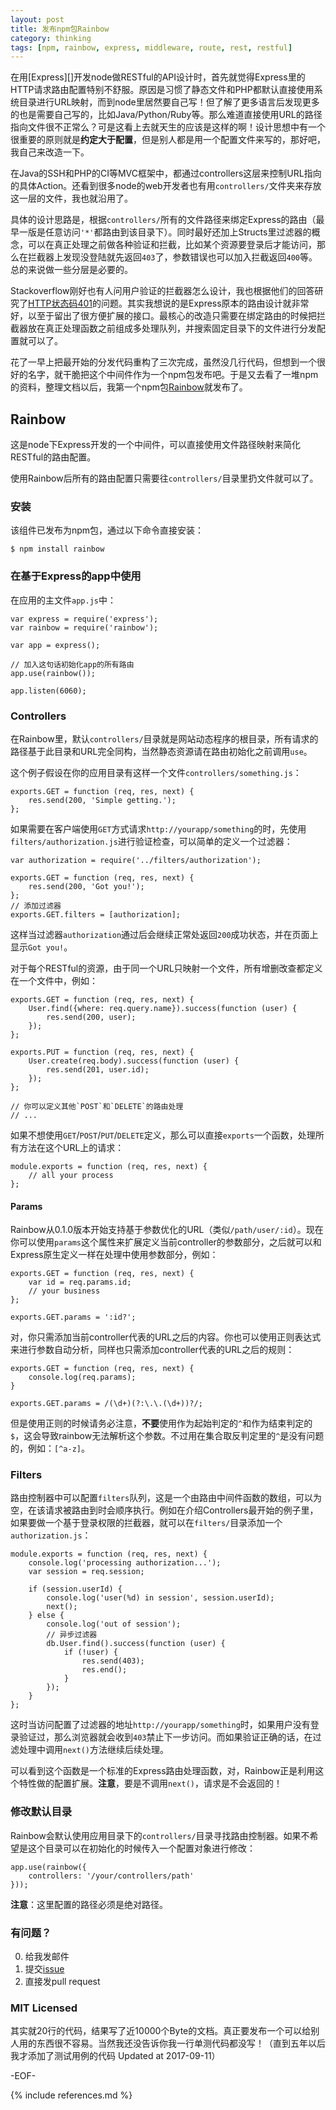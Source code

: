```yaml
---
layout: post
title: 发布npm包Rainbow
category: thinking
tags: [npm, rainbow, express, middleware, route, rest, restful]
---
```


在用[Express][]开发node做RESTful的API设计时，首先就觉得Express里的HTTP请求路由配置特别不舒服。原因是习惯了静态文件和PHP都默认直接使用系统目录进行URL映射，而到node里居然要自己写！但了解了更多语言后发现更多的也是需要自己写的，比如Java/Python/Ruby等。那么难道直接使用URL的路径指向文件很不正常么？可是这看上去就天生的应该是这样的啊！设计思想中有一个很重要的原则就是**约定大于配置**，但是别人都是用一个配置文件来写的，那好吧，我自己来改造一下。

在Java的SSH和PHP的CI等MVC框架中，都通过controllers这层来控制URL指向的具体Action。还看到很多node的web开发者也有用`controllers/`文件夹来存放这一层的文件，我也就沿用了。

具体的设计思路是，根据`controllers/`所有的文件路径来绑定Express的路由（最早一版是任意访问`'*'`都路由到该目录下）。同时最好还加上Structs里过滤器的概念，可以在真正处理之前做各种验证和拦截，比如某个资源要登录后才能访问，那么在拦截器上发现没登陆就先返回`403`了，参数错误也可以加入拦截返回`400`等。总的来说做一些分层是必要的。

Stackoverflow刚好也有人问用户验证的拦截器怎么设计，我也根据他们的回答研究了[HTTP状态码401](/blog/posts/http-401)的问题。其实我想说的是Express原本的路由设计就非常好，以至于留出了很方便扩展的接口。最核心的改造只需要在绑定路由的时候把拦截器放在真正处理函数之前组成多处理队列，并搜索固定目录下的文件进行分发配置就可以了。

花了一早上把最开始的分发代码重构了三次完成，虽然没几行代码，但想到一个很好的名字，就干脆把这个中间件作为一个npm包发布吧。于是又去看了一堆npm的资料，整理文档以后，我第一个npm包[Rainbow](https://github.com/mytharcher/rainbow)就发布了。

## Rainbow ##

这是node下Express开发的一个中间件，可以直接使用文件路径映射来简化RESTful的路由配置。

使用Rainbow后所有的路由配置只需要往`controllers/`目录里扔文件就可以了。

### 安装 ###

该组件已发布为npm包，通过以下命令直接安装：

	$ npm install rainbow

### 在基于Express的app中使用 ###

在应用的主文件`app.js`中：

	var express = require('express');
	var rainbow = require('rainbow');
	
	var app = express();
	
	// 加入这句话初始化app的所有路由
	app.use(rainbow());
	
	app.listen(6060);

### Controllers ###

在Rainbow里，默认`controllers/`目录就是网站动态程序的根目录，所有请求的路径基于此目录和URL完全同构，当然静态资源请在路由初始化之前调用`use`。

这个例子假设在你的应用目录有这样一个文件`controllers/something.js`：

	exports.GET = function (req, res, next) {
		res.send(200, 'Simple getting.');
	};

如果需要在客户端使用`GET`方式请求`http://yourapp/something`的时，先使用`filters/authorization.js`进行验证检查，可以简单的定义一个过滤器：

	var authorization = require('../filters/authorization');

	exports.GET = function (req, res, next) {
		res.send(200, 'Got you!');
	};
	// 添加过滤器
	exports.GET.filters = [authorization];

这样当过滤器`authorization`通过后会继续正常处返回`200`成功状态，并在页面上显示`Got you!`。

对于每个RESTful的资源，由于同一个URL只映射一个文件，所有增删改查都定义在一个文件中，例如：

	exports.GET = function (req, res, next) {
		User.find({where: req.query.name}).success(function (user) {
			res.send(200, user);
		});
	};
	
	exports.PUT = function (req, res, next) {
		User.create(req.body).success(function (user) {
			res.send(201, user.id);
		});
	};
	
	// 你可以定义其他`POST`和`DELETE`的路由处理
	// ...

如果不想使用`GET`/`POST`/`PUT`/`DELETE`定义，那么可以直接`exports`一个函数，处理所有方法在这个URL上的请求：

	module.exports = function (req, res, next) {
		// all your process
	};

#### Params ####

Rainbow从0.1.0版本开始支持基于参数优化的URL（类似`/path/user/:id`）。现在你可以使用`params`这个属性来扩展定义当前controller的参数部分，之后就可以和Express原生定义一样在处理中使用参数部分，例如：

	exports.GET = function (req, res, next) {
		var id = req.params.id;
		// your business
	};

	exports.GET.params = ':id?';

对，你只需添加当前controller代表的URL之后的内容。你也可以使用正则表达式来进行参数自动分析，同样也只需添加controller代表的URL之后的规则：

	exports.GET = function (req, res, next) {
		console.log(req.params);
	}

	exports.GET.params = /(\d+)(?:\.\.(\d+))?/;

但是使用正则的时候请务必注意，**不要**使用作为起始判定的`^`和作为结束判定的`$`，这会导致rainbow无法解析这个参数。不过用在集合取反判定里的`^`是没有问题的，例如：`[^a-z]`。

### Filters ###

路由控制器中可以配置`filters`队列，这是一个由路由中间件函数的数组，可以为空，在该请求被路由到时会顺序执行。例如在介绍Controllers最开始的例子里，如果要做一个基于登录权限的拦截器，就可以在`filters/`目录添加一个`authorization.js`：

	module.exports = function (req, res, next) {
		console.log('processing authorization...');
		var session = req.session;
		
		if (session.userId) {
			console.log('user(%d) in session', session.userId);
			next();
		} else {
			console.log('out of session');
			// 异步过滤器
			db.User.find().success(function (user) {
				if (!user) {
					res.send(403);
					res.end();
				}
			});
		}
	};

这时当访问配置了过滤器的地址`http://yourapp/something`时，如果用户没有登录验证过，那么浏览器就会收到`403`禁止下一步访问。而如果验证正确的话，在过滤处理中调用`next()`方法继续后续处理。

可以看到这个函数是一个标准的Express路由处理函数，对，Rainbow正是利用这个特性做的配置扩展。**注意**，要是不调用`next()`，请求是不会返回的！

### 修改默认目录 ###

Rainbow会默认使用应用目录下的`controllers/`目录寻找路由控制器。如果不希望是这个目录可以在初始化的时候传入一个配置对象进行修改：

	app.use(rainbow({
		controllers: '/your/controllers/path'
	}));

**注意**：这里配置的路径必须是绝对路径。

### 有问题？ ###

0. 给我发邮件
0. 提交[issue](https://github.com/mytharcher/rainbow/issues)
0. 直接发pull request

### MIT Licensed ###

其实就20行的代码，结果写了近10000个Byte的文档。真正要发布一个可以给别人用的东西很不容易。当然我还没告诉你我一行单测代码都没写！（直到五年以后我才添加了测试用例的代码 Updated at 2017-09-11）

-EOF-

{% include references.md %}
